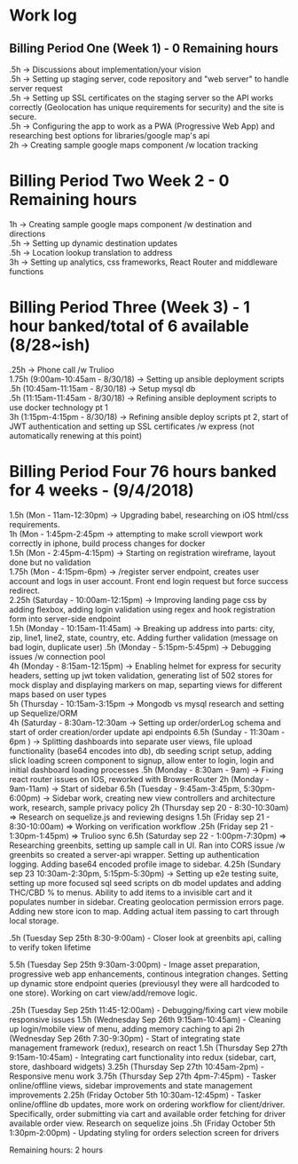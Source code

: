 # Work log

## Billing Period One (Week 1) - 0 Remaining hours  
.5h -> Discussions about implementation/your vision   
.5h -> Setting up staging server, code repository and "web server" to handle server request   
.5h -> Setting up SSL certificates on the staging server so the API works correctly (Geolocation has unique requirements for security) and the site is secure.   
.5h -> Configuring the app to work as a PWA (Progressive Web App) and researching best options for libraries/google map's api   
2h -> Creating sample google maps component /w location tracking   

# Billing Period Two Week 2 - 0 Remaining hours  
1h -> Creating sample google maps component /w destination and directions   
.5h -> Setting up dynamic destination updates   
.5h -> Location lookup translation to address   
3h -> Setting up analytics, css frameworks, React Router and middleware functions   

# Billing Period Three (Week 3) - 1 hour banked/total of 6 available (8/28~ish)  
.25h -> Phone call /w Trulioo   
1.75h (9:00am-10:45am - 8/30/18) -> Setting up ansible deployment scripts    
.5h (10:45am-11:15am - 8/30/18) -> Setup mysql db   
.5h (11:15am-11:45am - 8/30/18) -> Refining ansible deployment scripts to use docker technology pt 1   
3h (1:15pm-4:15pm - 8/30/18) -> Refining ansible deploy scripts pt 2, start of JWT authentication and setting up SSL    certificates /w express (not automatically renewing at this point) 


# Billing Period Four 76 hours banked for 4 weeks - (9/4/2018)     

1.5h (Mon - 11am-12:30pm) -> Upgrading babel, researching on iOS html/css requirements.   
1h (Mon - 1:45pm-2:45pm -> attempting to make scroll viewport work correctly in iphone, build process changes for docker   
1.5h (Mon - 2:45pm-4:15pm) -> Starting on registration wireframe, layout done but no validation   
1.75h (Mon - 4:15pm-6pm) -> /register server endpoint, creates user account and logs in user account. Front end login request but force success redirect.   
2.25h (Saturday - 10:00am-12:15pm) -> Improving landing page css by adding flexbox, adding login validation using regex and hook registration form into server-side endpoint    
1.5h (Monday - 10:15am-11:45am) -> Breaking up address into parts: city, zip, line1, line2, state, country, etc. Adding further validation (message on bad login, duplicate user)
.5h (Monday - 5:15pm-5:45pm) -> Debugging issues /w connection pool    
4h (Monday - 8:15am-12:15pm) -> Enabling helmet for express for security headers, setting up jwt token validation, generating list of 502 stores for mock display and displaying markers on map, separting views for different maps based on user types   
5h (Thursday - 10:15am-3:15pm -> Mongodb vs mysql research and setting up Sequelize/ORM   
4h (Saturday - 8:30am-12:30am -> Setting up order/orderLog schema and start of order creation/order update api endpoints
6.5h (Sunday - 11:30am - 6pm ) -> Splitting dashboards into separate user views, file upload functionality (base64 encodes into db), db seeding script setup, adding slick loading screen component to signup, allow enter to login, login and initial dashboard loading processes
.5h     (Monday - 8:30am - 9am) -> Fixing react router issues on IOS, reworked with BrowserRouter
2h     (Monday - 9am-11am) -> Start of sidebar
6.5h     (Tuesday - 9:45am-3:45pm, 5:30pm-6:00pm) -> Sidebar work, creating new view controllers and architecture work, research, sample privacy policy
2h (Thursday sep 20 - 8:30-10:30am) => Research on sequelize.js and reviewing designs
1.5h (Friday sep 21 - 8:30-10:00am) => Working on verification workflow
.25h (Friday sep 21 - 1:30pm-1:45pm) => Trulioo sync
6.5h (Saturday sep 22 - 1:00pm-7:30pm) => Researching greenbits, setting up sample call in UI. Ran into CORS issue /w greenbits so created a server-api wrapper. Setting up authentication logging. Adding base64 encoded profile image to sidebar.
4.25h (Sundary sep 23 10:30am-2:30pm, 5:15pm-5:30pm) -> Setting up e2e testing suite, setting up more focused sql seed scripts on db model updates and adding THC/CBD % to menus. Ability to
add items to a invisible cart and it populates number in sidebar. Creating geolocation permission errors page. Adding new store icon to map. Adding actual item passing to cart through local storage.

.5h (Tuesday Sep 25th 8:30-9:00am) - Closer look at greenbits api, calling to verify token lifetime

5.5h (Tuesday Sep 25th 9:30am-3:00pm) - Image asset preparation, progressive web app enhancements, continous integration changes. Setting up dynamic store endpoint queries (previousyl they were all hardcoded to one store). Working on cart view/add/remove logic.

.25h (Tuesday Sep 25th 11:45-12:00am) - Debugging/fixing cart view mobile responsive issues
1.5h (Wednesday Sep 26th 9:15am-10:45am) - Cleaning up login/mobile view of menu, adding memory caching to api
2h (Wednesday Sep 26th 7:30-9:30pm) - Start of integrating state management framework (redux),  research on react
1.5h (Thursday Sep 27th 9:15am-10:45am) - Integrating cart functionality into redux (sidebar, cart, store, dashboard widgets)
3.25h (Thursday Sep 27th 10:45am-2pm) - Responsive menu work
3.75h (Thursday Sep 27th 4pm-7:45pm) - Tasker online/offline views, sidebar improvements and state management improvements
2.25h (Friday October 5th 10:30am-12:45pm) - Tasker online/offline db updates, more work on ordering workflow for client/driver. Specifically, order submitting via cart and available order fetching for driver available order view. Research on sequelize joins
.5h (Friday October 5th 1:30pm-2:00pm) - Updating styling for orders selection screen for drivers

Remaining hours: 2 hours
